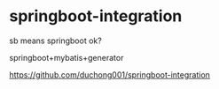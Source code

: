 # springboot-integration
sb means springboot ok?    

springboot+mybatis+generator

https://github.com/duchong001/springboot-integration